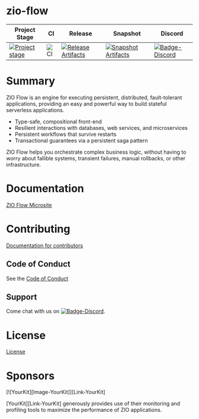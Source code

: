 # zio-flow

| Project Stage | CI | Release | Snapshot | Discord |
| --- | --- | --- | --- | --- |
| [![Project stage][Stage]][Stage-Page] | ![CI][Badge-CI] | [![Release Artifacts][Badge-SonatypeReleases]][Link-SonatypeReleases] | [![Snapshot Artifacts][Badge-SonatypeSnapshots]][Link-SonatypeSnapshots] | [![Badge-Discord]][Link-Discord] |

# Summary

ZIO Flow is an engine for executing persistent, distributed, fault-tolerant applications, providing an easy and powerful way to build stateful serverless applications.

 - Type-safe, compositional front-end
 - Resilient interactions with databases, web services, and microservices
 - Persistent workflows that survive restarts
 - Transactional guarantees via a persistent saga pattern

ZIO Flow helps you orchestrate complex business logic, without having to worry about fallible systems, transient failures, manual rollbacks, or other infrastructure.

# Documentation
[ZIO Flow Microsite](https://zio.github.io/zio-flow/)

# Contributing
[Documentation for contributors](https://zio.github.io/zio-flow/docs/about/about_contributing)

## Code of Conduct

See the [Code of Conduct](https://zio.github.io/zio-flow/docs/about/about_coc)

## Support

Come chat with us on [![Badge-Discord]][Link-Discord].


# License
[License](LICENSE)

# Sponsors

[![YourKit][Image-YourKit]][Link-YourKit]

[YourKit][Link-YourKit] generously provides use of their monitoring and profiling tools to maximize the performance of ZIO applications.

[Badge-SonatypeReleases]: https://img.shields.io/nexus/r/https/oss.sonatype.org/dev.zio/zio-flow_2.12.svg "Sonatype Releases"
[Badge-SonatypeSnapshots]: https://img.shields.io/nexus/s/https/oss.sonatype.org/dev.zio/zio-flow_2.12.svg "Sonatype Snapshots"
[Badge-Discord]: https://img.shields.io/discord/629491597070827530?logo=discord "chat on discord"
[Badge-CI]: https://github.com/zio/zio-flow/workflows/CI/badge.svg
[Link-SonatypeReleases]: https://oss.sonatype.org/content/repositories/releases/dev/zio/zio-flow_2.12/ "Sonatype Releases"
[Link-SonatypeSnapshots]: https://oss.sonatype.org/content/repositories/snapshots/dev/zio/zio-flow_2.12/ "Sonatype Snapshots"
[Link-Discord]: https://discord.gg/2ccFBr4 "Discord"
[Stage]: https://img.shields.io/badge/Project%20Stage-Experimental-yellow.svg
[Stage-Page]: https://github.com/zio/zio/wiki/Project-Stages

